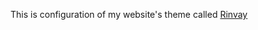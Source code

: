 This is configuration of my website's theme called [Rinvay](https://github.com/uouuou/Typecho-theme-Rinvay)
